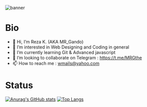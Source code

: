 ![banner](https://user-images.githubusercontent.com/86018280/131982884-2465e7ab-f055-46ba-95e6-910821702349.png)

# Bio #
- 👋 Hi, I’m Reza K. (AKA MR_Gando)
- 👀 I’m interested in Web Designing and Coding in general 
- 🌱 I’m currently learning Git & Advanced javascript
- 💞️ I’m looking to collaborate on Telegram : https://t.me/MRGthe
- 📫 How to reach me : wmails@yahoo.com

# Status #
[![Anurag's GitHub stats](https://github-readme-stats.vercel.app/api?username=MRGando&show_icons=true&theme=midnight-purple)](https://github.com/anuraghazra/github-readme-stats)
[![Top Langs](https://github-readme-stats.vercel.app/api/top-langs/?username=MRGando&layout=compact)](https://github.com/anuraghazra/github-readme-stats)

<!---
MRGando/MRGando is a ✨ special ✨ repository because its `README.md` (this file) appears on your GitHub profile.
You can click the Preview link to take a look at your changes.
--->
